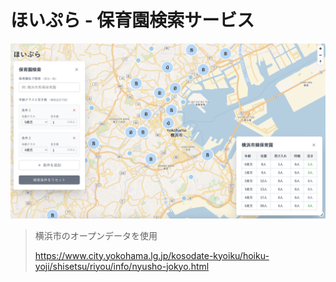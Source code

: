 
# ほいぷら - 保育園検索サービス

![スクリーンショット](./screenshots/image4.png)

> 横浜市のオープンデータを使用
>
> https://www.city.yokohama.lg.jp/kosodate-kyoiku/hoiku-yoji/shisetsu/riyou/info/nyusho-jokyo.html
